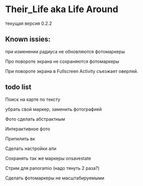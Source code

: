 # Their_Life aka Life Around

текущая версия 0.2.2

## Known issies:
при изменении радиуса не обновляются фотомаркеры

Про повороте экрана не сохраняются фотомаркеры

При повороте экрана в Fullscreen Activity съезжает оверлей.


## todo list

Поиск на карте по тексту

убрать свой маркер, заменить фотографией

Фото сделать абстрактным

Интерактивное фото

Припилить вк

Сделать настройки апи

Сохранять так же маркеры onsavestate

Стрим для panoramio (надо тянуть 2 раза?)

Сделать фотомаркеры не масштабируемыми
